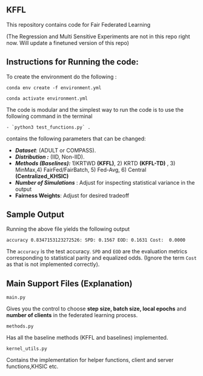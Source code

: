 ## KFFL
This repository contains code for Fair Federated Learning

(The Regression and Multi Sensitive Experiments are not in this repo right now. Will update a finetuned version of this repo)


## Instructions for Running the code:

 To create the environment do the following : 

    conda env create -f environment.yml
    
    conda activate environment.yml 


The code is modular and the simplest way to run the code is to use the following command in the terminal

    - `python3 test_functions.py` . 

 contains the following parameters that can be changed:

 - ***Dataset***: (ADULT or COMPASS). 
 - ***Distribution :***  (IID, Non-IID).
 - ***Methods (Baselines):*** 1)KRTWD **(KFFL)**,  2) KRTD **(KFFL-TD)** , 3) MinMax,4) FairFed/FairBatch, 5) Fed-Avg, 6) Central **(Centralized_KHSIC)**
 - ***Number of Simulations*** : Adjust for inspecting statistical variance in the output
 -   **Fairness Weights**: Adjust for desired tradeoff


## Sample Output

Running the above file yields the following output 

    accuracy 0.8347153123272526: SPD: 0.1567 EOD: 0.1631 Cost:  0.0000

The `accuracy` is the test accuracy.  `SPD` and `EOD`  are the evaluation metrics corresponding to statistical parity and equalized odds. (Ignore the term `Cost` as that is not implemented correctly).

## Main Support Files (Explanation)

    main.py  
Gives you the control to choose **step size, batch size, local epochs** and **number of clients** in the federated learning process.

    methods.py
Has all the baseline methods  (KFFL and baselines) implemented.

    kernel_utils.py
Contains the implementation for helper functions, client and server functions,KHSIC etc.


